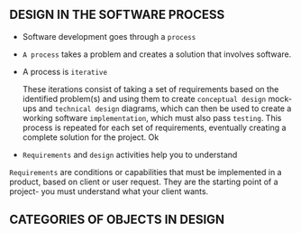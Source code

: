 ## DESIGN IN THE SOFTWARE PROCESS
- Software development goes through a `process`
- `A process` takes a problem and creates a solution that involves software.
- A process is `iterative`
   
    These iterations consist of taking a set of requirements based on the
    identified problem(s) and using them to create `conceptual design`
    mock-ups and `technical design` diagrams, which can then be used
    to create a working software `implementation`, which must also pass
    `testing`. This process is repeated for each set of requirements,
    eventually creating a complete solution for the project.
Ok

- `Requirements` and `design` activities help you to understand 
<!-- what assumptions you need so that you create the right product. -->

`Requirements` are conditions or capabilities that must be 
implemented in a product, based on client or user request. They
are the starting point of a project- you must understand what your client wants.


## CATEGORIES OF OBJECTS IN DESIGN
